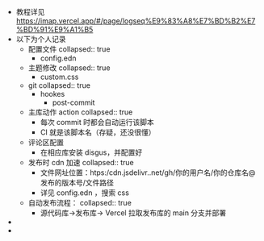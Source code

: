 - 教程详见 https://imap.vercel.app/#/page/logseq%E9%83%A8%E7%BD%B2%E7%BD%91%E9%A1%B5
- 以下为个人记录
	- 配置文件
	  collapsed:: true
		- config.edn
	- 主题修改
	  collapsed:: true
		- custom.css
	- git
	  collapsed:: true
		- hookes
			- post-commit
	- 主库动作 action
	  collapsed:: true
		- 每次 commit 时都会自动运行该脚本
		- CI 就是该脚本名（存疑，还没很懂）
	- 评论区配置
		- 在相应库安装 disgus，并配置好
	- 发布时 cdn 加速
	  collapsed:: true
		- 文件网址位置：htps:/cdn.jsdelivr..net/gh/你的用户名/你的仓库名@发布的版本号/文件路径
		- 详见 config.edn ，搜索 css
	- 自动发布流程：
	  collapsed:: true
		- 源代码库→发布库→ Vercel 拉取发布库的 main 分支并部署
-
-